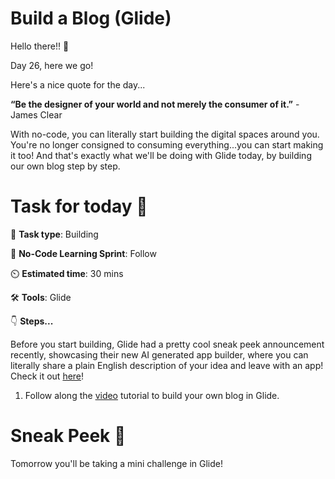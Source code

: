 # Build a Blog (Glide)


Hello there!! 👋

Day 26, here we go! 

Here's a nice quote for the day...

**“Be the designer of your world and not merely the consumer of it.”** - James Clear

With no-code, you can literally start building the digital spaces around you. You're no longer consigned to consuming everything...you can start making it too! And that's exactly what we'll be doing with Glide today, by building our own blog step by step. 

# Task for today 🚀

📝 **Task type**: Building

🧱 **No-Code Learning Sprint**: Follow

⏲️ **Estimated time**: 30 mins

🛠️ **Tools**: Glide

👇 **Steps...**

Before you start building, Glide had a pretty cool sneak peek announcement recently, showcasing their new AI generated app builder, where you can literally share a plain English description of your idea and leave with an app! Check it out [here](https://twitter.com/amirbolous/status/1458573998372053001?s=20)!

1. Follow along the  [video](https://www.youtube.com/watch?v=lvTagti-ono&t=794s) tutorial to build your own blog in Glide. 


# Sneak Peek 👀
Tomorrow you'll be taking a mini challenge in Glide! 